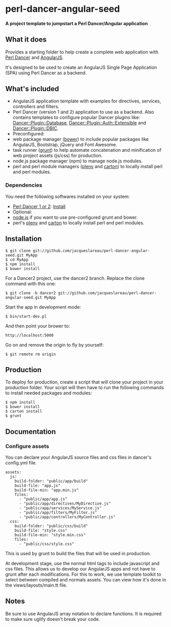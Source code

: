 ﻿# perl-dancer-angular-seed

#### A project template to jumpstart a Perl Dancer/Angular application

## What it does

Provides a starting folder to help create a complete web application with 
[Perl Dancer](http://http://www.perldancer.org) and [AngularJS](http://angularjs.org). 

It's designed to be used to create an AngularJS Single Page Application (SPA) using Perl Dancer as a backend.

## What's included

 - AngularJS application template with examples for directives, services, controllers and filters.
 - Perl Dancer (version 1 and 2) application to use as a backend. Also contains templates to configure popular Dancer plugins like: 
   [Dancer::Plugin::Database](https://metacpan.org/pod/Dancer::Plugin::Database),
   [Dancer::Plugin::Auth::Extensible](https://metacpan.org/pod/Dancer::Plugin::Auth::Extensible) and 
   [Dancer::Plugin::DBIC](https://metacpan.org/pod/Dancer::Plugin::DBIC).
 - Preconfigured: 
  - web package manager ([bower](http://bower.io/)) to include popular packages like AngularJS, Bootstrap, 
    jQuery and Font Awesome.
  - task runner ([grunt](http://gruntjs.com/)) to help automate concatenation and minification of 
    web project assets (js/css) for production.
  - node.js package manager (npm) to manage node.js modules.
  - perl and perl module managers ([plenv](https://github.com/tokuhirom/plenv) and [carton](https://metacpan.org/pod/Carton)) 
    to locally install perl and perl modules.

### Dependencies

You need the following softwares installed on your system:

- [Perl Dancer 1 or 2](http://www.perldancer.org/): [Install](http://www.perldancer.org/quickstart)
- Optional:
 - [node.js](http://nodejs.org/) if you want to use pre-configured grunt and bower.
 - perl's [plenv](https://github.com/tokuhirom/plenv) and [carton](https://metacpan.org/pod/Carton) 
   to locally install perl and perl modules.

## Installation

```
$ git clone git://github.com/jacqueslareau/perl-dancer-angular-seed.git MyApp
$ cd MyApp
$ npm install
$ bower install
```

For a Dancer2 project, use the dancer2 branch. Replace the clone command with this one: 

```
$ git clone -b dancer2 git://github.com/jacqueslareau/perl-dancer-angular-seed.git MyApp
```

Start the app in development mode:

```
$ bin/start-dev.pl
```

And then point your brower to:

```
http://localhost:5000
```

Go on and remove the origin to fly by yourself:

```
$ git remote rm origin
```

## Production

To deploy for production, create a script that will clone your project in your production folder.
Your script will then have to run the following commands to install needed packages and modules:

```
$ npm install
$ bower install
$ carton install
$ grunt
```

## Documentation

### Configure assets

You can declare your AngularJS source files and css files in dancer's config.yml file. 

```
assets: 
  js: 
    build-folder: "public/app/build"
    build-file: "app.js"
    build-file-min: "app.min.js"
    files: 
      - "public/app/app.js"
      - "public/app/directives/MyDirective.js"
      - "public/app/services/MyService.js"
      - "public/app/filters/MyFilter.js"
      - "public/app/controllers/MyController.js"
  css:
    build-folder: "public/css/build"
    build-file: "style.css"
    build-file-min: "style.min.css"
    files: 
      - "public/css/style.css"
```

This is used by grunt to build the files that will be used in production.

At development stage, use the normal html tags to include javascript and css files.
This allows us to develop our AngularJS apps and not have to grunt after each modifications.
For this to work, we use template toolkit to select between compiled and normals assets.
You can view how it's done in the views/layouts/main.tt file.

## Notes

Be sure to use AngularJS array notation to declare functions. It is required to make sure uglify 
doesn't break your code.
